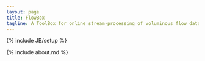 ```yaml
---
layout: page
title: FlowBox
tagline: A ToolBox for online stream-processing of voluminous flow data
---
```

{% include JB/setup %}

{% include about.md %}
